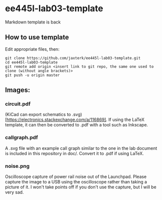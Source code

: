 # ee445l-lab03-template

Markdown template is back

## How to use template

Edit appropriate files, then:
```
git clone https://github.com/jaxterk/ee445l-lab03-template.git
cd ee445l-lab03-template
git remote add origin <insert link to git repo, the same one used to clone (without angle brackets)>
git push -u origin master
```

## Images:

### circuit.pdf

(KiCad can export schematics to .svg)[https://electronics.stackexchange.com/a/116869]. If using the LaTeX template, it can then be converted to .pdf with a tool such as Inkscape.

### callgraph.pdf

A .svg file with an example call graph similar to the one in the lab document is included in this repository in doc/. Convert it to .pdf if using LaTeX.

### noise.png

Oscilloscope capture of power rail noise out of the Launchpad. Please capture the image to a USB using the oscilloscope rather than taking a picture of it. I won't take points off if you don't use the capture, but I will be very sad.
